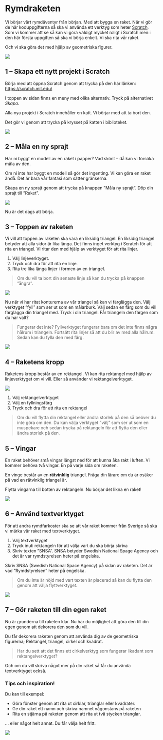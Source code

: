 # Rymdraketen

Vi börjar vårt rymdäventyr från början. Med att bygga en raket. När vi gör de här koduppgifterna så ska vi använda ett verktyg som heter [Scratch](http://scratch.mit.edu). Som vi kommer att se så kan vi göra väldigt mycket roligt i Scratch men i den här första uppgiften så ska vi börja enkelt. Vi ska rita vår raket.

Och vi ska göra det med hjälp av geometriska figurer.

![](./0_0.png)

## 1 – Skapa ett nytt projekt i Scratch

Börja med att öppna Scratch genom att trycka på den här länken: https://scratch.mit.edu/

I toppen av sidan finns en meny med olika alternativ. Tryck på alternativet *Skapa*.

Alla nya projekt i Scratch innehåller en katt. Vi börjar med att ta bort den. 

Det gör vi genom att trycka på krysset på katten i biblioteket.

![](./1_0.png)

## 2 – Måla en ny sprajt

Har ni byggt en modell av en raket i papper? Vad skönt – då kan vi försöka måla av den.

Om ni inte har byggt en modell så gör det ingenting. Vi kan göra en raket ändå. Det är bara vår fantasi som sätter gränserna.

Skapa en ny sprajt genom att trycka på knappen ”Måla ny sprajt”. Döp din sprajt till ”Raket”.

![](./2_0.png)

Nu är det dags att börja. 

## 3 – Toppen av raketen

Vi vill att toppen av raketen ska vara en liksidig triangel. En liksidig triangel betyder att alla sidor är lika långa. Det finns inget verktyg i Scratch för att rita en triangel. Vi ritar den med hjälp av verktyget för att rita linjer.

1. Välj linjeverktyget.
2. Tryck och dra för att rita en linje.
3. Rita tre lika långa linjer i formen av en triangel.

> Om du vill ta bort din senaste linje så kan du trycka på knappen ”ångra”.

![](./3_0.jpeg)

Nu när vi har ritat konturerna av vår triangel så kan vi färglägga den. Välj verktyget ”fyll” som ser ut som en målarburk. Välj sedan en färg som du vill färglägga din triangel med. Tryck i din triangel. Får triangeln den färgen som du har valt?

> Fungerar det inte? Fyllverktyget fungerar bara om det inte finns några hålrum i triangeln. Fortsätt rita linjer så att du blir av med alla hålrum. Sedan kan du fylla den med färg.

![](./3_1.png)

## 4 – Raketens kropp

Raketens kropp består av en rektangel. Vi kan rita rektangel med hjälp av linjeverktyget om vi vill. Eller så använder vi rektangelverktyget.

![](./4_0.png)

1. Välj rektangelverktyget
2. Välj en fyllningsfärg
3. Tryck och dra för att rita en rektangel

> Om du vill flytta din rektangel eller ändra storlek på den så beöver du inte göra om den. Du kan välja verktyget ”välj” som ser ut som en muspekare och sedan trycka på rektangeln för att flytta den eller ändra storlek på den.

## 5 – Vingar

En raket behöver små vingar längst ned för att kunna åka rakt i luften. Vi kommer behöva två vingar. En på varje sida om raketen. 

En vinge består av en **rätvinklig** triangel. Fråga din lärare om du är osäker på vad en rätvinklig triangel är.

Flytta vingarna till botten av rektangeln. Nu börjar det likna en raket!

![](./5_1.png)

## 6 – Använd textverktyget

För att andra rymdfarkoster ska se att vår raket kommer från Sverige så ska vi märka vår raket med textverktyget. 

1. Välj textverktyget
2. Tryck inuti rektangeln för att välja vart du ska börja skriva
3. Skriv texten ”SNSA”. SNSA betyder Swedish National Spage Agency och det är var rymdstyrelsen heter på engelska.

Skriv SNSA (Swedish National Space Agency) på sidan av raketen. Det är vad ”Rymdstyrelsen” heter på engelska. 

> Om du inte är nöjd med vart texten är placerad så kan du flytta den genom att välja flyttverktyget.

![](./6_0.png)




## 7 – Gör raketen till din egen raket

Nu är grunderna till raketen klar. Nu har du möjlighet att göra den till din egen genom att dekorera den som du vill. 

Du får dekorera raketen genom att använda dig av de geometriska figurerna; Rektangel, triangel, cirkel och kvadrat. 

> Har du sett att det finns ett cirkelverktyg som fungerar likadant som rektangelverktyget?

Och om du vill skriva något mer på din raket så får du använda textverktyget också.

### Tips och inspiration!

Du kan till exempel:

- Göra fönster genom att rita ut cirklar, trianglar eller kvadrater.
- Ge din raket ett namn och skriva namnet någonstans på raketen
- Rita en stjärna på raketen genom att rita ut två stycken trianglar.

… eller något helt annat. Du får välja helt fritt.

![](./7_0.png)

## 




